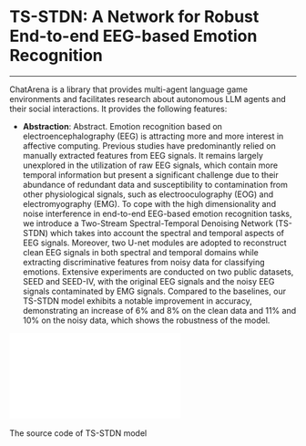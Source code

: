 # TS-STDN: A Network for Robust End-to-end EEG-based Emotion Recognition
---

ChatArena is a library that provides multi-agent language game environments and facilitates research about autonomous
LLM agents and their social interactions.
It provides the following features:

- **Abstraction**: Abstract. Emotion recognition based on electroencephalography (EEG)
is attracting more and more interest in affective computing. Previous
studies have predominantly relied on manually extracted features from
EEG signals. It remains largely unexplored in the utilization of raw EEG
signals, which contain more temporal information but present a significant challenge due to their abundance of redundant data and susceptibility to contamination from other physiological signals, such as electrooculography (EOG) and electromyography (EMG). To cope with the high
dimensionality and noise interference in end-to-end EEG-based emotion
recognition tasks, we introduce a Two-Stream Spectral-Temporal Denoising Network (TS-STDN) which takes into account the spectral and temporal aspects of EEG signals. Moreover, two U-net modules are adopted
to reconstruct clean EEG signals in both spectral and temporal domains
while extracting discriminative features from noisy data for classifying
emotions. Extensive experiments are conducted on two public datasets,
SEED and SEED-IV, with the original EEG signals and the noisy EEG
signals contaminated by EMG signals. Compared to the baselines, our
TS-STDN model exhibits a notable improvement in accuracy, demonstrating an increase of 6% and 8% on the clean data and 11% and 10%
on the noisy data, which shows the robustness of the model.

![ChatArena Architecture](modelbig.pdf)

The source code of TS-STDN model
